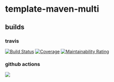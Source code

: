 # template-maven-multi

## builds

### travis

[![Build Status](https://travis-ci.org/quike/template-maven-multi.svg?branch=main)](https://travis-ci.org/quike/template-maven-multi)
[![Coverage](https://sonarcloud.io/api/project_badges/measure?project=quike_template-maven-multi&metric=coverage)](https://sonarcloud.io/dashboard?id=quike_template-maven-multi)
[![Maintainability Rating](https://sonarcloud.io/api/project_badges/measure?project=quike_template-maven-multi&metric=sqale_rating)](https://sonarcloud.io/dashboard?id=quike_template-maven-multi)

### github actions

![](https://github.com/quike/template-maven-multi/workflows/push/badge.svg)


